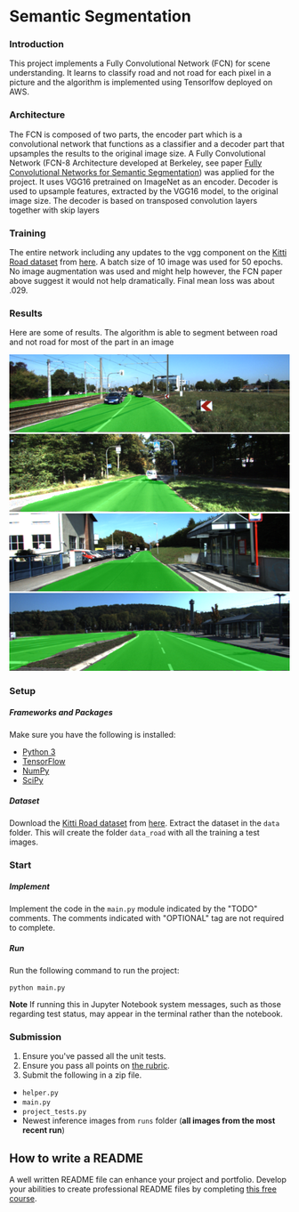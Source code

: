 # Semantic Segmentation
### Introduction
This project implements a Fully Convolutional Network (FCN) for scene understanding. It learns to classify road and not road for each pixel in a picture and the algorithm is implemented using Tensorlfow deployed on AWS.

### Architecture

The FCN is composed of two parts, the encoder part which is a convolutional network that functions as a classifier and a decoder part that upsamples the results to the original image size. A Fully Convolutional Network (FCN-8 Architecture developed at Berkeley, see paper [Fully Convolutional Networks for Semantic Segmentation](https://people.eecs.berkeley.edu/~jonlong/long_shelhamer_fcn.pdf)) was applied for the project. It uses VGG16 pretrained on ImageNet as an encoder. Decoder is used to upsample features, extracted by the VGG16 model, to the original image size. The decoder is based on transposed convolution layers together with skip layers

### Training
The entire network including any updates to the vgg component on the [Kitti Road dataset](http://www.cvlibs.net/datasets/kitti/eval_road.php) from [here](http://www.cvlibs.net/download.php?file=data_road.zip). A batch size of 10 image was used for 50 epochs. No image augmentation was used and might help however, the FCN paper above suggest it would not help dramatically. Final mean loss was about .029.


### Results
Here are some of results. The algorithm is able to segment between road and not road for most of the part in an image

![](images/um_000003.png)
![](images/um_000008.png)
![](images/um_000013.png)
![](images/umm_000084.png)

### Setup
##### Frameworks and Packages
Make sure you have the following is installed:
 - [Python 3](https://www.python.org/)
 - [TensorFlow](https://www.tensorflow.org/)
 - [NumPy](http://www.numpy.org/)
 - [SciPy](https://www.scipy.org/)
##### Dataset
Download the [Kitti Road dataset](http://www.cvlibs.net/datasets/kitti/eval_road.php) from [here](http://www.cvlibs.net/download.php?file=data_road.zip).  Extract the dataset in the `data` folder.  This will create the folder `data_road` with all the training a test images.

### Start
##### Implement
Implement the code in the `main.py` module indicated by the "TODO" comments.
The comments indicated with "OPTIONAL" tag are not required to complete.
##### Run
Run the following command to run the project:
```
python main.py
```
**Note** If running this in Jupyter Notebook system messages, such as those regarding test status, may appear in the terminal rather than the notebook.

### Submission
1. Ensure you've passed all the unit tests.
2. Ensure you pass all points on [the rubric](https://review.udacity.com/#!/rubrics/989/view).
3. Submit the following in a zip file.
 - `helper.py`
 - `main.py`
 - `project_tests.py`
 - Newest inference images from `runs` folder  (**all images from the most recent run**)
 
 ## How to write a README
A well written README file can enhance your project and portfolio.  Develop your abilities to create professional README files by completing [this free course](https://www.udacity.com/course/writing-readmes--ud777).
